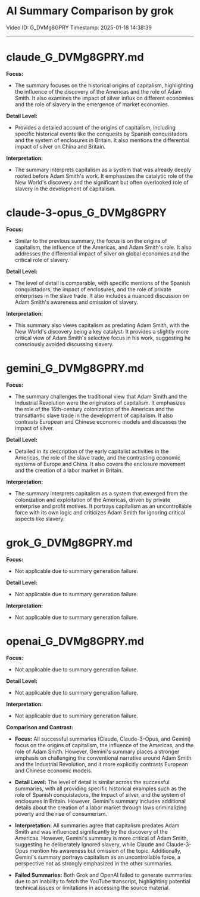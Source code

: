# AI Summary Comparison by grok

Video ID: G_DVMg8GPRY
Timestamp: 2025-01-18 14:38:39

---

# claude_G_DVMg8GPRY.md

**Focus:**
- The summary focuses on the historical origins of capitalism, highlighting the influence of the discovery of the Americas and the role of Adam Smith. It also examines the impact of silver influx on different economies and the role of slavery in the emergence of market economies.

**Detail Level:**
- Provides a detailed account of the origins of capitalism, including specific historical events like the conquests by Spanish conquistadors and the system of enclosures in Britain. It also mentions the differential impact of silver on China and Britain.

**Interpretation:**
- The summary interprets capitalism as a system that was already deeply rooted before Adam Smith's work. It emphasizes the catalytic role of the New World's discovery and the significant but often overlooked role of slavery in the development of capitalism.

# claude-3-opus_G_DVMg8GPRY

**Focus:**
- Similar to the previous summary, the focus is on the origins of capitalism, the influence of the Americas, and Adam Smith's role. It also addresses the differential impact of silver on global economies and the critical role of slavery.

**Detail Level:**
- The level of detail is comparable, with specific mentions of the Spanish conquistadors, the impact of enclosures, and the role of private enterprises in the slave trade. It also includes a nuanced discussion on Adam Smith's awareness and omission of slavery.

**Interpretation:**
- This summary also views capitalism as predating Adam Smith, with the New World's discovery being a key catalyst. It provides a slightly more critical view of Adam Smith's selective focus in his work, suggesting he consciously avoided discussing slavery.

# gemini_G_DVMg8GPRY.md

**Focus:**
- The summary challenges the traditional view that Adam Smith and the Industrial Revolution were the originators of capitalism. It emphasizes the role of the 16th-century colonization of the Americas and the transatlantic slave trade in the development of capitalism. It also contrasts European and Chinese economic models and discusses the impact of silver.

**Detail Level:**
- Detailed in its description of the early capitalist activities in the Americas, the role of the slave trade, and the contrasting economic systems of Europe and China. It also covers the enclosure movement and the creation of a labor market in Britain.

**Interpretation:**
- The summary interprets capitalism as a system that emerged from the colonization and exploitation of the Americas, driven by private enterprise and profit motives. It portrays capitalism as an uncontrollable force with its own logic and criticizes Adam Smith for ignoring critical aspects like slavery.

# grok_G_DVMg8GPRY.md

**Focus:**
- Not applicable due to summary generation failure.

**Detail Level:**
- Not applicable due to summary generation failure.

**Interpretation:**
- Not applicable due to summary generation failure.

# openai_G_DVMg8GPRY.md

**Focus:**
- Not applicable due to summary generation failure.

**Detail Level:**
- Not applicable due to summary generation failure.

**Interpretation:**
- Not applicable due to summary generation failure.

**Comparison and Contrast:**

- **Focus:** All successful summaries (Claude, Claude-3-Opus, and Gemini) focus on the origins of capitalism, the influence of the Americas, and the role of Adam Smith. However, Gemini's summary places a stronger emphasis on challenging the conventional narrative around Adam Smith and the Industrial Revolution, and it more explicitly contrasts European and Chinese economic models.

- **Detail Level:** The level of detail is similar across the successful summaries, with all providing specific historical examples such as the role of Spanish conquistadors, the impact of silver, and the system of enclosures in Britain. However, Gemini's summary includes additional details about the creation of a labor market through laws criminalizing poverty and the rise of consumerism.

- **Interpretation:** All summaries agree that capitalism predates Adam Smith and was influenced significantly by the discovery of the Americas. However, Gemini's summary is more critical of Adam Smith, suggesting he deliberately ignored slavery, while Claude and Claude-3-Opus mention his awareness but omission of the topic. Additionally, Gemini's summary portrays capitalism as an uncontrollable force, a perspective not as strongly emphasized in the other summaries.

- **Failed Summaries:** Both Grok and OpenAI failed to generate summaries due to an inability to fetch the YouTube transcript, highlighting potential technical issues or limitations in accessing the source material.